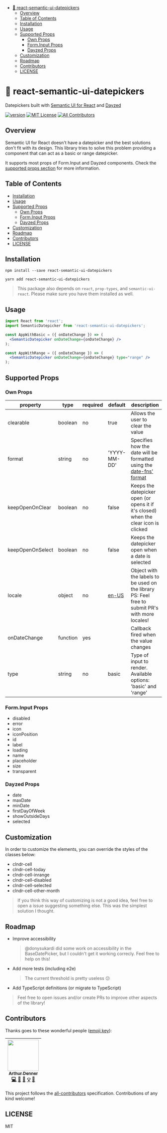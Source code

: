 <!-- START doctoc generated TOC please keep comment here to allow auto update -->
<!-- DON'T EDIT THIS SECTION, INSTEAD RE-RUN doctoc TO UPDATE -->

- [📆 react-semantic-ui-datepickers](#-react-semantic-ui-datepickers)
  - [Overview](#overview)
  - [Table of Contents](#table-of-contents)
  - [Installation](#installation)
  - [Usage](#usage)
  - [Supported Props](#supported-props)
    - [Own Props](#own-props)
    - [Form.Input Props](#forminput-props)
    - [Dayzed Props](#dayzed-props)
  - [Customization](#customization)
  - [Roadmap](#roadmap)
  - [Contributors](#contributors)
  - [LICENSE](#license)

<!-- END doctoc generated TOC please keep comment here to allow auto update -->

# 📆 react-semantic-ui-datepickers

Datepickers built with [Semantic UI for React][semantic-ui-react] and [Dayzed][dayzed]

[![version][version-badge]][package]
[![MIT License][license-badge]][license]
[![All Contributors](https://img.shields.io/badge/all_contributors-1-orange.svg?style=flat-square)](#contributors)

## Overview

Semantic UI for React doesn't have a datepicker and the best solutions don't fit with its design. This library tries to solve this problem providing a component that can act as a basic or range datepicker.

It supports most props of Form.Input and Dayzed components. Check the [supported props section](#supported-props) for more information.

## Table of Contents

- [Installation](#installation)
- [Usage](#usage)
- [Supported Props](#supported-props)
  - [Own Props](#own-props)
  - [Form.Input Props](#form.input-props)
  - [Dayzed Props](#dayzed-props)
- [Customization](#customization)
- [Roadmap](#roadmap)
- [Contributors](#contributors)
- [LICENSE](#license)

## Installation

```
npm install --save react-semantic-ui-datepickers
```

```
yarn add react-semantic-ui-datepickers
```

> This package also depends on `react`, `prop-types`, and `semantic-ui-react`. Please make sure you have them installed as well.

## Usage

```jsx
import React from 'react';
import SemanticDatepicker from 'react-semantic-ui-datepickers';

const AppWithBasic = ({ onDateChange }) => (
  <SemanticDatepicker onDateChange={onDateChange} />
);

const AppWithRange = ({ onDateChange }) => (
  <SemanticDatepicker onDateChange={onDateChange} type="range" />
);
```

## Supported Props

### Own Props

| property         | type     | required | default                                                                                                 | description                                                                                                     |
| ---------------- | -------- | -------- | ------------------------------------------------------------------------------------------------------- | --------------------------------------------------------------------------------------------------------------- |
| clearable        | boolean  | no       | true                                                                                                    | Allows the user to clear the value                                                                              |
| format           | string   | no       | 'YYYY-MM-DD'                                                                                            | Specifies how the date will be formatted using the [date-fns' format](https://date-fns.org/v1.29.0/docs/format) |
| keepOpenOnClear  | boolean  | no       | false                                                                                                   | Keeps the datepicker open (or opens it if it's closed) when the clear icon is clicked                           |
| keepOpenOnSelect | boolean  | no       | false                                                                                                   | Keeps the datepicker open when a date is selected                                                               |
| locale           | object   | no       | [en-US](https://github.com/arthurdenner/react-semantic-ui-datepickers/blob/master/src/locales/en-US.js) | Object with the labels to be used on the library PS: Feel free to submit PR's with more locales!                |
| onDateChange     | function | yes      |                                                                                                         | Callback fired when the value changes                                                                           |
| type             | string   | no       | basic                                                                                                   | Type of input to render. Available options: 'basic' and 'range'                                                 |

### Form.Input Props

- disabled
- error
- icon
- iconPosition
- id
- label
- loading
- name
- placeholder
- size
- transparent

### Dayzed Props

- date
- maxDate
- minDate
- firstDayOfWeek
- showOutsideDays
- selected

## Customization

In order to customize the elements, you can override the styles of the classes below:

- clndr-cell
- clndr-cell-today
- clndr-cell-inrange
- clndr-cell-disabled
- clndr-cell-selected
- clndr-cell-other-month

> If you think this way of customizing is not a good idea, feel free to open a issue suggesting something else. This was the simplest solution I thought.

## Roadmap

- Improve accessibility
  > @donysukardi did some work on accessibility in the BaseDatePicker, but I couldn't get it working correcly. Feel free to help on this!
- Add more tests (including e2e)
  > The current threshold is pretty useless 😕
- Add TypeScript definitions (or migrate to TypeScript)

> Feel free to open issues and/or create PRs to improve other aspects of the library!

## Contributors

Thanks goes to these wonderful people ([emoji key](https://github.com/kentcdodds/all-contributors#emoji-key)):

<!-- ALL-CONTRIBUTORS-LIST:START - Do not remove or modify this section -->
<!-- prettier-ignore -->
| [<img src="https://avatars0.githubusercontent.com/u/13774309?v=4" width="100px;"/><br /><sub><b>Arthur Denner</b></sub>](https://github.com/arthurdenner)<br />[💻](https://github.com/arthurdenner/react-semantic-ui-datepickers/commits?author=arthurdenner "Code") [🎨](#design-arthurdenner "Design") [📖](https://github.com/arthurdenner/react-semantic-ui-datepickers/commits?author=arthurdenner "Documentation") [💡](#example-arthurdenner "Examples") [🤔](#ideas-arthurdenner "Ideas, Planning, & Feedback") |
| :---: |

<!-- ALL-CONTRIBUTORS-LIST:END -->

This project follows the [all-contributors](https://github.com/kentcdodds/all-contributors) specification. Contributions of any kind welcome!

## LICENSE

MIT

[license-badge]: https://img.shields.io/npm/l/react-semantic-ui-datepickers.svg?style=flat-square
[license]: https://github.com/arthurdenner/react-semantic-ui-datepickers/blob/master/LICENSE
[version-badge]: https://img.shields.io/npm/v/react-semantic-ui-datepickers.svg?style=flat-square
[package]: https://www.npmjs.com/package/react-semantic-ui-datepickers
[dayzed]: https://github.com/deseretdigital/dayzed
[semantic-ui-react]: https://react.semantic-ui.com/

